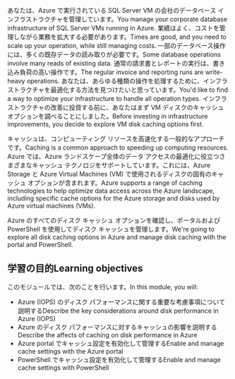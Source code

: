<span data-ttu-id="5e9be-101">あなたは、Azure で実行されている SQL Server VM の会社のデータベース インフラストラクチャを管理しています。</span><span class="sxs-lookup"><span data-stu-id="5e9be-101">You manage your corporate database infrastructure of SQL Server VMs running in Azure.</span></span> <span data-ttu-id="5e9be-102">業績はよく、コストを管理しながら業務を拡大する必要があります。</span><span class="sxs-lookup"><span data-stu-id="5e9be-102">Times are good, and you need to scale up your operation, while still managing costs.</span></span> <span data-ttu-id="5e9be-103">一部のデータベース操作には、多くの既存データの読み取りが必要です。</span><span class="sxs-lookup"><span data-stu-id="5e9be-103">Some database operations involve many reads of existing data.</span></span> <span data-ttu-id="5e9be-104">通常の請求書とレポートの実行は、書き込み負荷の高い操作です。</span><span class="sxs-lookup"><span data-stu-id="5e9be-104">The regular invoice and reporting runs are write-heavy operations.</span></span> <span data-ttu-id="5e9be-105">あなたは、あらゆる種類の操作を処理するために、インフラストラクチャを最適化する方法を見つけたいと思っています。</span><span class="sxs-lookup"><span data-stu-id="5e9be-105">You'd like to find a way to optimize your infrastructure to handle all operation types.</span></span> <span data-ttu-id="5e9be-106">インフラストラクチャの改善に投資する前に、あなたはまず VM ディスクのキャッシュ オプションを調べることにしました。</span><span class="sxs-lookup"><span data-stu-id="5e9be-106">Before investing in infrastructure improvements, you decide to explore VM disk caching options first.</span></span>

<span data-ttu-id="5e9be-107">キャッシュは、コンピューティング リソースを高速化する一般的なアプローチです。</span><span class="sxs-lookup"><span data-stu-id="5e9be-107">Caching is a common approach to speeding up computing resources.</span></span> <span data-ttu-id="5e9be-108">Azure では、Azure ランドスケープ全体のデータ アクセスの最適化に役立つさまざまなキャッシュ テクノロジをサポートしています。これには、Azure Storage と Azure Virtual Machines (VM) で使用されるディスクの固有のキャッシュ オプションが含まれます。</span><span class="sxs-lookup"><span data-stu-id="5e9be-108">Azure supports a range of caching technologies to help optimize data access across the Azure landscape, including specific cache options for the Azure storage and disks used by Azure virtual machines (VMs).</span></span>

<span data-ttu-id="5e9be-109">Azure のすべてのディスク キャッシュ オプションを確認し、ポータルおよび PowerShell を使用してディスク キャッシュを管理します。</span><span class="sxs-lookup"><span data-stu-id="5e9be-109">We're going to explore all disk caching options in Azure and manage disk caching with the portal and PowerShell.</span></span>

## <a name="learning-objectives"></a><span data-ttu-id="5e9be-110">学習の目的</span><span class="sxs-lookup"><span data-stu-id="5e9be-110">Learning objectives</span></span>

<span data-ttu-id="5e9be-111">このモジュールでは、次のことを行います。</span><span class="sxs-lookup"><span data-stu-id="5e9be-111">In this module, you will:</span></span>

- <span data-ttu-id="5e9be-112">Azure (IOPS) のディスク パフォーマンスに関する重要な考慮事項について説明する</span><span class="sxs-lookup"><span data-stu-id="5e9be-112">Describe the key considerations around disk performance in Azure (IOPS)</span></span>
- <span data-ttu-id="5e9be-113">Azure のディスク パフォーマンスに対するキャッシュの影響を説明する</span><span class="sxs-lookup"><span data-stu-id="5e9be-113">Describe the affects of caching on disk performance in Azure</span></span>
- <span data-ttu-id="5e9be-114">Azure portal でキャッシュ設定を有効化して管理する</span><span class="sxs-lookup"><span data-stu-id="5e9be-114">Enable and manage cache settings with the Azure portal</span></span>
- <span data-ttu-id="5e9be-115">PowerShell でキャッシュ設定を有効化して管理する</span><span class="sxs-lookup"><span data-stu-id="5e9be-115">Enable and manage cache settings with PowerShell</span></span>